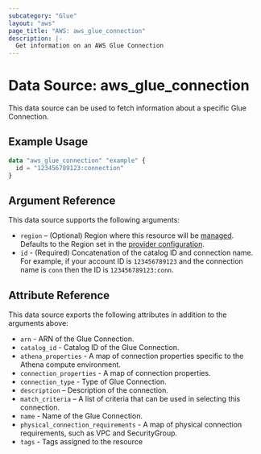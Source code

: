```yaml
---
subcategory: "Glue"
layout: "aws"
page_title: "AWS: aws_glue_connection"
description: |-
  Get information on an AWS Glue Connection
---
```


# Data Source: aws_glue_connection

This data source can be used to fetch information about a specific Glue Connection.

## Example Usage

```terraform
data "aws_glue_connection" "example" {
  id = "123456789123:connection"
}
```

## Argument Reference

This data source supports the following arguments:

* `region` – (Optional) Region where this resource will be [managed](https://docs.aws.amazon.com/general/latest/gr/rande.html#regional-endpoints). Defaults to the Region set in the [provider configuration](https://registry.terraform.io/providers/hashicorp/aws/latest/docs#aws-configuration-reference).
* `id` - (Required) Concatenation of the catalog ID and connection name. For example, if your account ID is
`123456789123` and the connection name is `conn` then the ID is `123456789123:conn`.

## Attribute Reference

This data source exports the following attributes in addition to the arguments above:

* `arn` - ARN of the Glue Connection.
* `catalog_id` - Catalog ID of the Glue Connection.
* `athena_properties` - A map of connection properties specific to the Athena compute environment.
* `connection_properties` - A map of connection properties.
* `connection_type` - Type of Glue Connection.
* `description` – Description of the connection.
* `match_criteria` – A list of criteria that can be used in selecting this connection.
* `name` - Name of the Glue Connection.
* `physical_connection_requirements` - A map of physical connection requirements, such as VPC and SecurityGroup.
* `tags` - Tags assigned to the resource
